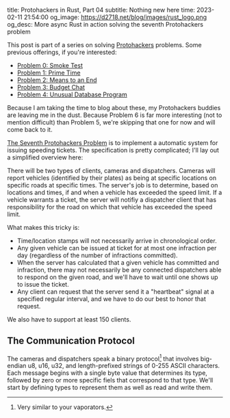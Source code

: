 title: Protohackers in Rust, Part 04
subtitle: Nothing new here
time: 2023-02-11 21:54:00
og_image: https://d2718.net/blog/images/rust_logo.png
og_desc: More async Rust in action solving the seventh Protohackers problem

This post is part of a series on solving [Protohackers](https://protohackers.com) problems. Some previous offerings, if you're interested:

  * [Problem 0: Smoke Test](https://d2718.net/blog/posts/protohax_00.html)
  * [Problem 1: Prime Time](https://d2718.net/blog/posts/protohax_01.html)
  * [Problem 2: Means to an End](https://d2718.net/blog/posts/protohax_02.html)
  * [Problem 3: Budget Chat](https://d2718.net/blog/posts/protohax_03.html)
  * [Problem 4: Unusual Database Program](https://d2718.net/blog/posts/protohax_04.html)

Because I am taking the time to blog about these, my Protohackers buddies are leaving me in the dust. Because Problem 6 is far more interesting (not to mention difficult) than Problem 5, we're skipping that one for now and will come back to it.

[The Seventh Protohackers Problem](https://protohackers.com/problem/6) is to implement a automatic system for issuing speeding tickets. The specification is pretty complicated; I'll lay out a simplified overview here:

There will be two types of clients, cameras and dispatchers. Cameras will report vehicles (identified by their plates) as being at specific locations on specific roads at specific times. The server's job is to determine, based on locations and times, if and when a vehicle has exceeded the speed limit. If a vehicle warrants a ticket, the server will notifiy a dispatcher client that has responsibility for the road on which that vehicle has exceeded the speed limit.

What makes this tricky is:

  * Time/location stamps will not necessarily arrive in chronological order.
  * Any given vehicle can be issued at ticket for at most one infraction per day (regardless of the number of infractions committed).
  * When the server has calculated that a given vehicle has committed and infraction, there may not necessarily be any connected dispatchers able to respond on the given road, and we'll have to wait until one shows up to issue the ticket.
  * Any client can request that the server send it a "heartbeat" signal at a specified regular interval, and we have to do our best to honor that request.

We also have to support at least 150 clients.

## The Communication Protocol

The cameras and dispatchers speak a binary protocol[^vaporators] that involves big-endian u8, u16, u32, and length-prefixed strings of 0-255 ASCII characters. Each message begins with a single byte value that determines its type, followed by zero or more specific fiels that correspond to that type. We'll start by defining types to represent them as well as read and write them.

[^vaporators]: Very similar to your vaporators.